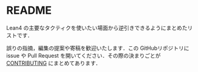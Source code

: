 # README

Lean4 の主要なタクティクを使いたい場面から逆引きできるようにまとめたリストです．

誤りの指摘，編集の提案や寄稿を歓迎いたします．この GitHubリポジトリに issue や Pull Request を開いてください．その際の決まりごとが [CONTRIBUTING](./CONTRIBUTING.md) にまとめてあります．
